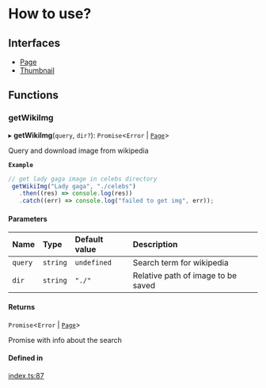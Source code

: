 # How to use?

## Interfaces

- [Page](interfaces/Page.md)
- [Thumbnail](interfaces/Thumbnail.md)

## Functions

### getWikiImg

▸ **getWikiImg**(`query`, `dir?`): `Promise`<`Error` \| [`Page`](interfaces/Page.md)\>

Query and download image from wikipedia

**`Example`**

```ts
// get lady gaga image in celebs directory
 getWikiImg("Lady gaga", "./celebs")
   .then((res) => console.log(res))
   .catch((err) => console.log("failed to get img", err));
```

#### Parameters

| Name | Type | Default value | Description |
| :------ | :------ | :------ | :------ |
| `query` | `string` | `undefined` | Search term for wikipedia |
| `dir` | `string` | `"./"` | Relative path of image to be saved |

#### Returns

`Promise`<`Error` \| [`Page`](interfaces/Page.md)\>

Promise with info about the search

#### Defined in

[index.ts:87](https://github.com/ShivamJoker/Wiki-Img/blob/51a69bc/src/index.ts#L87)
